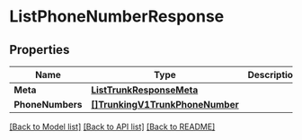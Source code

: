 # ListPhoneNumberResponse

## Properties

Name | Type | Description | Notes
------------ | ------------- | ------------- | -------------
**Meta** | [**ListTrunkResponseMeta**](ListTrunkResponse_meta.md) |  | [optional] 
**PhoneNumbers** | [**[]TrunkingV1TrunkPhoneNumber**](trunking.v1.trunk.phone_number.md) |  | [optional] 

[[Back to Model list]](../README.md#documentation-for-models) [[Back to API list]](../README.md#documentation-for-api-endpoints) [[Back to README]](../README.md)



